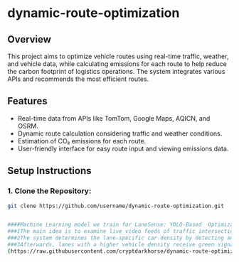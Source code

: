 # dynamic-route-optimization
## Overview
This project aims to optimize vehicle routes using real-time traffic, weather, and vehicle data, while calculating emissions for each route to help reduce the carbon footprint of logistics operations. The system integrates various APIs and recommends the most efficient routes.

## Features
- Real-time data from APIs like TomTom, Google Maps, AQICN, and OSRM.
- Dynamic route calculation considering traffic and weather conditions.
- Estimation of CO₂ emissions for each route.
- User-friendly interface for easy route input and viewing emissions data.

## Setup Instructions

### 1. Clone the Repository:
```bash
git clone https://github.com/username/dynamic-route-optimization.git


####Machine Learning model we train for LaneSense: YOLO-Based  Optimization at Traffic Signal
###1The main idea is to examine live video feeds of traffic intersections using YOLO(You Only Look Once) algorithm.
###2The system determines the lane-specific car density by detecting and tracking vehicles.
###3Afterwards, lanes with a higher vehicle density receive green signals, which maximizes traffic flow and reduces wait times.
(https://raw.githubusercontent.com/cryptdarkhorse/dynamic-route-optimization/blob/main/322586950-e819c962-f215-4f9e-b663-cea57b900a2b.mp4)
